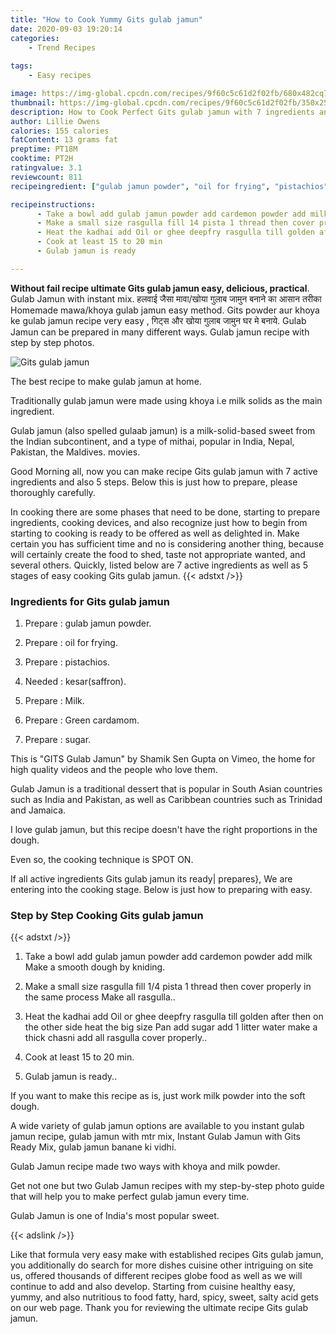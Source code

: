 ```yaml
---
title: "How to Cook Yummy Gits gulab jamun"
date: 2020-09-03 19:20:14
categories:
    - Trend Recipes
    
tags:
    - Easy recipes

image: https://img-global.cpcdn.com/recipes/9f60c5c61d2f02fb/680x482cq70/gits-gulab-jamun-recipe-main-photo.jpg
thumbnail: https://img-global.cpcdn.com/recipes/9f60c5c61d2f02fb/350x250cq70/gits-gulab-jamun-recipe-main-photo.jpg
description: How to Cook Perfect Gits gulab jamun with 7 ingredients and 5 stages of easy cooking.
author: Lillie Owens
calories: 155 calories
fatContent: 13 grams fat
preptime: PT18M
cooktime: PT2H
ratingvalue: 3.1
reviewcount: 811
recipeingredient: ["gulab jamun powder", "oil for frying", "pistachios", "kesarsaffron", "Milk", "Green cardamom", "sugar"]

recipeinstructions: 
      - Take a bowl add gulab jamun powder add cardemon powder add milk Make a smooth dough by kniding 
      - Make a small size rasgulla fill 14 pista 1 thread then cover properly in the same process Make all rasgulla 
      - Heat the kadhai add Oil or ghee deepfry rasgulla till golden after then on the other side heat the big size Pan add sugar add 1 litter water make a thick chasni add all rasgulla cover properly 
      - Cook at least 15 to 20 min 
      - Gulab jamun is ready

---
```




**Without fail recipe ultimate Gits gulab jamun easy, delicious, practical**. Gulab Jamun with instant mix. हलवाई जैसा मावा/खोया गुलाब जामुन बनाने का आसान तरीका Homemade mawa/khoya gulab jamun easy method. Gits powder aur khoya ke gulab jamun recipe very easy , गिट्स और खोया गुलाब जामुन घर मे बनाये. Gulab Jamun can be prepared in many different ways. Gulab jamun recipe with step by step photos.


![Gits gulab jamun](https://img-global.cpcdn.com/recipes/9f60c5c61d2f02fb/680x482cq70/gits-gulab-jamun-recipe-main-photo.jpg "Gits gulab jamun")



The best recipe to make gulab jamun at home.

Traditionally gulab jamun were made using khoya i.e milk solids as the main ingredient.

Gulab jamun (also spelled gulaab jamun) is a milk-solid-based sweet from the Indian subcontinent, and a type of mithai, popular in India, Nepal, Pakistan, the Maldives. movies.


Good Morning all, now you can make recipe Gits gulab jamun with 7 active ingredients and also 5 steps. Below this is just how to prepare, please thoroughly carefully.

In cooking there are some phases that need to be done, starting to prepare ingredients, cooking devices, and also recognize just how to begin from starting to cooking is ready to be offered as well as delighted in. Make certain you has sufficient time and no is considering another thing, because will certainly create the food to shed, taste not appropriate wanted, and several others. Quickly, listed below are 7 active ingredients as well as 5 stages of easy cooking Gits gulab jamun.
{{< adstxt />}}

### Ingredients for Gits gulab jamun


1. Prepare  : gulab jamun powder.

1. Prepare  : oil for frying.

1. Prepare  : pistachios.

1. Needed  : kesar(saffron).

1. Prepare  : Milk.

1. Prepare  : Green cardamom.

1. Prepare  : sugar.


This is &#34;GITS Gulab Jamun&#34; by Shamik Sen Gupta on Vimeo, the home for high quality videos and the people who love them.

Gulab Jamun is a traditional dessert that is popular in South Asian countries such as India and Pakistan, as well as Caribbean countries such as Trinidad and Jamaica.

I love gulab jamun, but this recipe doesn&#39;t have the right proportions in the dough.

Even so, the cooking technique is SPOT ON.


If all active ingredients Gits gulab jamun its ready| prepares}, We are entering into the cooking stage. Below is just how to preparing with easy.

### Step by Step Cooking Gits gulab jamun

{{< adstxt />}}


1. Take a bowl add gulab jamun powder add cardemon powder add milk Make a smooth dough by kniding.



1. Make a small size rasgulla fill 1/4 pista 1 thread then cover properly in the same process Make all rasgulla..



1. Heat the kadhai add Oil or ghee deepfry rasgulla till golden after then on the other side heat the big size Pan add sugar add 1 litter water make a thick chasni add all rasgulla cover properly..



1. Cook at least 15 to 20 min.



1. Gulab jamun is ready..




If you want to make this recipe as is, just work milk powder into the soft dough.

A wide variety of gulab jamun options are available to you instant gulab jamun recipe, gulab jamun with mtr mix, Instant Gulab Jamun with Gits Ready Mix, gulab jamun banane ki vidhi.

Gulab Jamun recipe made two ways with khoya and milk powder.

Get not one but two Gulab Jamun recipes with my step-by-step photo guide that will help you to make perfect gulab jamun every time.

Gulab Jamun is one of India&#39;s most popular sweet.


{{< adslink />}}

Like that formula very easy make with established recipes Gits gulab jamun, you additionally do search for more dishes cuisine other intriguing on site us, offered thousands of different recipes globe food as well as we will continue to add and also develop. Starting from cuisine healthy easy, yummy, and also nutritious to food fatty, hard, spicy, sweet, salty acid gets on our web page. Thank you for reviewing the ultimate recipe Gits gulab jamun.
